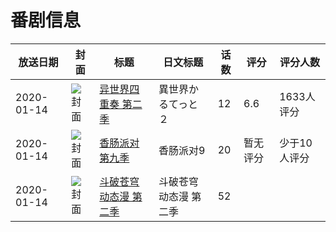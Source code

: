 # 番剧信息

|放送日期|封面|标题|日文标题|话数|评分|评分人数|
|---|---|---|---|---|---|---|
|2020-01-14|![封面](https://lain.bgm.tv/pic/cover/c/d5/0b/285422_l38Rf.jpg)|[异世界四重奏 第二季](https://bangumi.tv/subject/285422)|異世界かるてっと２|12|6.6|1633人评分|
|2020-01-14|![封面](https://lain.bgm.tv/pic/cover/c/f8/bf/305550_GDb9T.jpg)|[香肠派对 第九季](https://bangumi.tv/subject/305550)|香肠派对9|20|暂无评分|少于10人评分|
|2020-01-14|![封面](https://lain.bgm.tv/pic/cover/c/d0/00/516646_WSsih.jpg)|[斗破苍穹 动态漫 第二季](https://bangumi.tv/subject/516646)|斗破苍穹 动态漫 第二季|52|||
